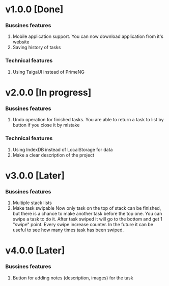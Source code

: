 # v1.0.0 [Done]
### Bussines features
1. Mobile application support. You can now download application from it's website
2. Saving history of tasks
### Technical features
1. Using TaigaUI instead of PrimeNG

# v2.0.0 [In progress]
### Bussines features
1. Undo operation for finished tasks. You are able to return a task to list by button if you close it by mistake
### Technical features
1. Using IndexDB instead of LocalStorage for data
2. Make a clear description of the project

# v3.0.0 [Later]
### Bussines features
1. Multiple stack lists
2. Make task swipable
Now only task on the top of stack can be finished, but there is a chance to make another task before the top one. You can swipe a task to do it. After task swiped it will go to the bottom and get 1 "swipe" point. Every swipe increase counter. In the future it can be useful to see how many times task has been swiped.

# v4.0.0 [Later]
### Bussines features
1. Button for adding notes (description, images) for the task